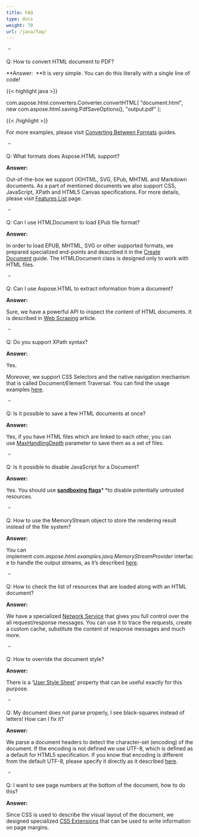 ```yaml
---
title: FAQ
type: docs
weight: 70
url: /java/faq/
---
```


![todo:image_alt_text](faq_1.png)

Q: How to convert HTML document to PDF?

**Answer: 
**It is very simple. You can do this literally with a single line of code! 

{{< highlight java >}}

 com.aspose.html.converters.Converter.convertHTML(
        "document.html", 
        new com.aspose.html.saving.PdfSaveOptions(), 
        "output.pdf"
 );

{{< /highlight >}}

For more examples, please visit [Converting Between Formats](/html/java/converting-between-formats/) guides.

![todo:image_alt_text](faq_1.png)

Q: What formats does Aspose.HTML support?

**Answer:** 

Out-of-the-box we support (X)HTML, SVG, EPub, MHTML and Markdown documents. As a part of mentioned documents we also support CSS, JavaScript, XPath and HTML5 Canvas specifications. For more details, please visit [Features List](/html/java/features-list/) page.

![todo:image_alt_text](faq_1.png)

Q: Can I use HTMLDocument to load EPub file format?

**Answer:** 

In order to load EPUB, MHTML, SVG or other supported formats, we prepared specialized end-points and described it in the [Create Document](/html/java/creating-a-document/) guide. The HTMLDocument class is designed only to work with HTML files.

![todo:image_alt_text](faq_1.png)

Q: Can I use Aspose.HTML to extract information from a document?

**Answer:** 

Sure, we have a powerful API to inspect the content of HTML documents. It is described in [Web Scraping](/html/java/web-scraping/) article.

![todo:image_alt_text](faq_1.png)

Q: Do you support XPath syntax?

**Answer:** 

Yes.

Moreover, we support CSS Selectors and the native navigation mechanism that is called Document/Element Traversal. You can find the usage examples [here](/html/java/web-scraping/#webscraping-xpath).

![todo:image_alt_text](faq_1.png)

Q: Is it possible to save a few HTML documents at once?

**Answer:** 

Yes, if you have HTML files which are linked to each other, you can use [MaxHandlingDepth](/html/java/saving-a-document/) parameter to save them as a set of files.

![todo:image_alt_text](faq_1.png)

Q: Is it possible to disable JavaScript for a Document?

**Answer:** 

Yes. You should use [**sandboxing flags**](/html/java/environment-configuration/)* *to disable potentially untrusted resources.

![todo:image_alt_text](faq_1.png)

Q: How to use the MemoryStream object to store the rendering result instead of the file system?

**Answer:** 

You can implement *com.aspose.html.examples.java.MemoryStreamProvider* interface to handle the output streams, as it’s described [here](/html/java/-output-streams/).

![todo:image_alt_text](faq_1.png)

Q: How to check the list of resources that are loaded along with an HTML document?

**Answer:** 

We have a specialized [Network Service](/html/java/environment-configuration/) that gives you full control over the all request/response messages. You can use it to trace the requests, create a custom cache, substitute the content of response messages and much more.

![todo:image_alt_text](faq_1.png)

Q: How to override the document style?

**Answer:** 

There is a ‘[User Style Sheet](/html/java/environment-configuration/)’ property that can be useful exactly for this purpose.

![todo:image_alt_text](faq_1.png)

Q: My document does not parse properly, I see black-squares instead of letters! How can I fix it?

**Answer:** 

We parse a document headers to detect the character-set (encoding) of the document. If the encoding is not defined we use UTF-8, which is defined as a default for HTML5 specification. If you know that encoding is different from the default UTF-8, please specify it directly as it described [here](/html/java/environment-configuration/).

![todo:image_alt_text](faq_1.png)

Q: I want to see page numbers at the bottom of the document, how to do this?

**Answer:** 

Since CSS is used to describe the visual layout of the document, we designed specialized [CSS Extensions](/html/java/css-extensions/) that can be used to write information on page margins.
